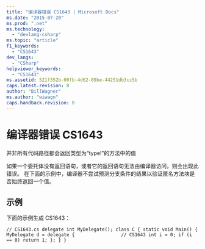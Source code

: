 ```yaml
---
title: "编译器错误 CS1643 | Microsoft Docs"
ms.date: "2015-07-20"
ms.prod: ".net"
ms.technology: 
  - "devlang-csharp"
ms.topic: "article"
f1_keywords: 
  - "CS1643"
dev_langs: 
  - "CSharp"
helpviewer_keywords: 
  - "CS1643"
ms.assetid: 521f352b-00fb-4d62-89be-44251db3cc5b
caps.latest.revision: 8
author: "BillWagner"
ms.author: "wiwagn"
caps.handback.revision: 8
---
```

# 编译器错误 CS1643
并非所有代码路径都会返回类型为“type\!”的方法中的值  
  
 如果一个委托体没有返回语句，或者它的返回语句无法由编译器访问，则会出现此错误。 在下面的示例中，编译器不尝试预测分支条件的结果以验证匿名方法块是否始终返回一个值。  
  
## 示例  
 下面的示例生成 CS1643：  
  
```  
// CS1643.cs delegate int MyDelegate(); class C { static void Main() { MyDelegate d = delegate {                 // CS1643 int i = 0; if (i == 0) return 1; }; } }  
```